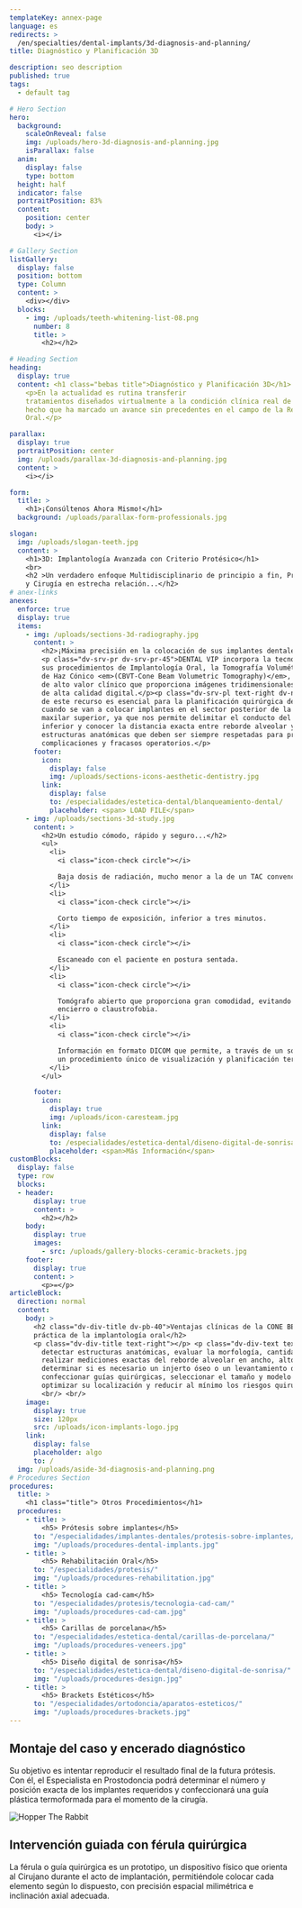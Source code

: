 ```yaml
---
templateKey: annex-page
language: es
redirects: >
  /en/specialties/dental-implants/3d-diagnosis-and-planning/
title: Diagnóstico y Planificación 3D

description: seo description
published: true
tags:
  - default tag

# Hero Section
hero:
  background:
    scaleOnReveal: false
    img: /uploads/hero-3d-diagnosis-and-planning.jpg
    isParallax: false
  anim:
    display: false
    type: bottom
  height: half
  indicator: false
  portraitPosition: 83%
  content:
    position: center
    body: >
      <i></i>

# Gallery Section
listGallery:
  display: false
  position: bottom
  type: Column
  content: >
    <div></div>
  blocks:
    - img: /uploads/teeth-whitening-list-08.png
      number: 8
      title: >
        <h2></h2>

# Heading Section
heading:
  display: true
  content: <h1 class="bebas title">Diagnóstico y Planificación 3D</h1>
    <p>En la actualidad es rutina transferir
    tratamientos diseñados virtualmente a la condición clínica real de nuestros pacientes,
    hecho que ha marcado un avance sin precedentes en el campo de la Rehabilitación
    Oral.</p>

parallax:
  display: true
  portraitPosition: center
  img: /uploads/parallax-3d-diagnosis-and-planning.jpg
  content: >
    <i></i>

form:
  title: >
    <h1>¡Consúltenos Ahora Mismo!</h1>
  background: /uploads/parallax-form-professionals.jpg

slogan:
  img: /uploads/slogan-teeth.jpg
  content: >
    <h1>3D: Implantología Avanzada con Criterio Protésico</h1>
    <br>
    <h2 >Un verdadero enfoque Multidisciplinario de principio a fin, Prostodoncia
    y Cirugía en estrecha relación...</h2>
# anex-links
anexes:
  enforce: true
  display: true
  items:
    - img: /uploads/sections-3d-radiography.jpg
      content: >
        <h2>¡Máxima precisión en la colocación de sus implantes dentales!</h2>
        <p class="dv-srv-pr dv-srv-pr-45">DENTAL VIP incorpora la tecnología de última generación en
        sus procedimientos de Implantología Oral, la Tomografía Volumétrica Digital
        de Haz Cónico <em>(CBVT-Cone Beam Volumetric Tomography)</em>, una herramienta
        de alto valor clínico que proporciona imágenes tridimensionales, precisas y
        de alta calidad digital.</p><p class="dv-srv-pl text-right dv-npr">La utilización
        de este recurso es esencial para la planificación quirúrgica del caso, particularmente
        cuando se van a colocar implantes en el sector posterior de la mandíbula y/o
        maxilar superior, ya que nos permite delimitar el conducto del nervio dentario
        inferior y conocer la distancia exacta entre reborde alveolar y seno maxilar,
        estructuras anatómicas que deben ser siempre respetadas para prevenir riesgos,
        complicaciones y fracasos operatorios.</p>
      footer:
        icon:
          display: false
          img: /uploads/sections-icons-aesthetic-dentistry.jpg
        link:
          display: false
          to: /especialidades/estetica-dental/blanqueamiento-dental/
          placeholder: <span> LOAD FILE</span>
    - img: /uploads/sections-3d-study.jpg
      content: >
        <h2>Un estudio cómodo, rápido y seguro...</h2>
        <ul>
          <li>
            <i class="icon-check circle"></i>

            Baja dosis de radiación, mucho menor a la de un TAC convencional.
          </li>
          <li>
            <i class="icon-check circle"></i>

            Corto tiempo de exposición, inferior a tres minutos.
          </li>
          <li>
            <i class="icon-check circle"></i>

            Escaneado con el paciente en postura sentada.
          </li>
          <li>
            <i class="icon-check circle"></i>

            Tomógrafo abierto que proporciona gran comodidad, evitando sensaciones de
            encierro o claustrofobia.
          </li>
          <li>
            <i class="icon-check circle"></i>

            Información en formato DICOM que permite, a través de un software especial,
            un procedimiento único de visualización y planificación terapéutica.
          </li>
        </ul>

      footer:
        icon:
          display: true
          img: /uploads/icon-caresteam.jpg
        link:
          display: false
          to: /especialidades/estetica-dental/diseno-digital-de-sonrisa/
          placeholder: <span>Más Información</span>
customBlocks:
  display: false
  type: row
  blocks:
  - header:
      display: true
      content: >
        <h2></h2>
    body: 
      display: true
      images:
        - src: /uploads/gallery-blocks-ceramic-brackets.jpg
    footer:
      display: true
      content: >
        <p>=</p>
articleBlock:
  direction: normal
  content:
    body: >
      <h2 class="dv-div-title dv-pb-40">Ventajas clínicas de la CONE BEAM en la
      práctica de la implantología oral</h2>
      <p class="dv-div-title text-right"></p> <p class="dv-div-text text-right">Permite
        detectar estructuras anatómicas, evaluar la morfología, cantidad y calidad ósea,
        realizar mediciones exactas del reborde alveolar en ancho, alto y profundidad,
        determinar si es necesario un injerto óseo o un levantamiento de seno maxilar,
        confeccionar guías quirúrgicas, seleccionar el tamaño y modelo de los implantes,
        optimizar su localización y reducir al mínimo los riesgos quirúrgicos.</p>
        <br/> <br/>
    image:
      display: true
      size: 120px
      src: /uploads/icon-implants-logo.jpg
    link:
      display: false
      placeholder: algo
      to: /
  img: /uploads/aside-3d-diagnosis-and-planning.png
# Procedures Section
procedures:
  title: >
    <h1 class="title"> Otros Procedimientos</h1>
  procedures:
    - title: >
        <h5> Prótesis sobre implantes</h5>
      to: "/especialidades/implantes-dentales/protesis-sobre-implantes/"
      img: "/uploads/procedures-dental-implants.jpg"
    - title: >
        <h5> Rehabilitación Oral</h5>
      to: "/especialidades/protesis/"
      img: "/uploads/procedures-rehabilitation.jpg"
    - title: >
        <h5> Tecnología cad-cam</h5>
      to: "/especialidades/protesis/tecnologia-cad-cam/"
      img: "/uploads/procedures-cad-cam.jpg"
    - title: >
        <h5> Carillas de porcelana</h5>
      to: "/especialidades/estetica-dental/carillas-de-porcelana/"
      img: "/uploads/procedures-veneers.jpg"
    - title: >
        <h5> Diseño digital de sonrisa</h5>
      to: "/especialidades/estetica-dental/diseno-digital-de-sonrisa/"
      img: "/uploads/procedures-design.jpg"
    - title: >
        <h5> Brackets Estéticos</h5>
      to: "/especialidades/ortodoncia/aparatos-esteticos/"
      img: "/uploads/procedures-brackets.jpg"
---
```


<div class="row container">
<div class="item np left">

## Montaje del caso y encerado diagnóstico

Su objetivo es intentar reproducir el resultado final de la futura prótesis.
      Con él, el Especialista en Prostodoncia podrá determinar el número y posición
      exacta de los implantes requeridos y confeccionará una guía plástica termoformada
      para el momento de la cirugía.

</div>

<div class="item np image">

![Hopper The Rabbit](/img/info-block-3d.jpg)

</div>
<div class="item np right">

## Intervención guiada con férula quirúrgica

La férula o guía quirúrgica es un prototipo, un dispositivo físico que orienta
      al Cirujano durante el acto de implantación, permitiéndole colocar cada elemento
      según lo dispuesto, con precisión espacial milimétrica e inclinación axial adecuada.

</div>
</div>
